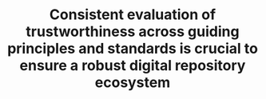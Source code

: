 ---
abstract: null
creators:
- David Giaretta
- John Garrett
- Iolanda Maggio
- Mark Conrad
- J Steven Hughes
- Terry Longstreth
- Roberta Svanetti
- Dawei Lin
- Robert R. Downs
- Felix Engel
- Matthias Hemmje
date: null
document_url: https://services.phaidra.univie.ac.at/api/object/o:1424817/download
grand_parent: iPRES
institutions:
- PTAB LTD, UK
- Garrett Software, USA
- Rhea GROUP Supporting ESA, Italy
- Adv. Info. Collaboratory, USA
- Jet Propulsion Laboratory, USA
- Washington Acad. Sciences, USA
- Deda.Cloud Srl Supporting ESA, Italy
- NIAID, USA
- CIESIN, Columbia University, USA
- FernUniversität in Hagen, Germany
keywords: []
landing_page_url: https://phaidra.univie.ac.at/o:1424817
language: eng
layout: publication
license: All rights reserved
notes_url: null
parent: iPRES 2021
publication_type: lightning talk
size: 81592
slides_url: null
source_name: iPRES
stream_url: null
title: Consistent evaluation of trustworthiness across guiding principles and standards
  is crucial to ensure a robust digital repository ecosystem
year: 2021
---